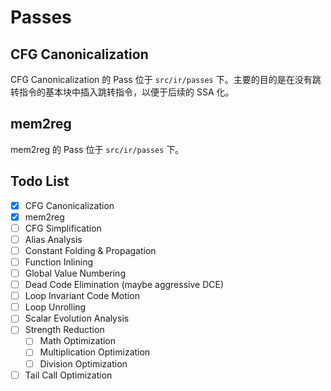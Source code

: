 # Passes

## CFG Canonicalization

CFG Canonicalization 的 Pass 位于 `src/ir/passes` 下。主要的目的是在没有跳转指令的基本块中插入跳转指令，以便于后续的 SSA 化。

## mem2reg

mem2reg 的 Pass 位于 `src/ir/passes` 下。

## Todo List

- [x] CFG Canonicalization
- [x] mem2reg
- [ ] CFG Simplification
- [ ] Alias Analysis
- [ ] Constant Folding & Propagation
- [ ] Function Inlining
- [ ] Global Value Numbering
- [ ] Dead Code Elimination (maybe aggressive DCE)
- [ ] Loop Invariant Code Motion
- [ ] Loop Unrolling
- [ ] Scalar Evolution Analysis
- [ ] Strength Reduction
  - [ ] Math Optimization
  - [ ] Multiplication Optimization
  - [ ] Division Optimization
- [ ] Tail Call Optimization
